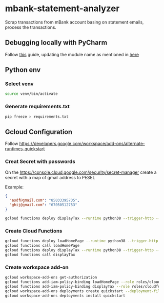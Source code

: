 # mbank-statement-analyzer
Scrap transactions from mBank account basing on statement emails, process the transactions.

## Debugging locally with PyCharm

Follow [this](https://github.com/joelgerard/functions-framework-python/blob/pycharm/PYCHARM.md) guide, updating the module name as mentioned in [here](https://github.com/GoogleCloudPlatform/functions-framework-python/issues/32#issuecomment-650399687)

## Python env 

### Select venv

```bash
source venv/bin/activate
```

### Generate requirements.txt

```bash
pip freeze > requirements.txt
```



## Gcloud Configuration

Follow https://developers.google.com/workspace/add-ons/alternate-runtimes-quickstart

### Creat Secret with passwords

On the https://console.cloud.google.com/security/secret-manager create a secret with a map of gmail address to PESEL

Example:
```json
{
  "asdf@gmail.com": "85033395735",
  "ghij@gmail.com": "67050512753"
}
```

```bash
gcloud functions deploy displayTax --runtime python38 --trigger-http --set-secrets=/etc/secrets/email-to-pesel.json=email-to-pesel:latest
```

### Create Cloud Functions

```bash
gcloud functions deploy loadHomePage --runtime python38 --trigger-http
gcloud functions call loadHomePage
gcloud functions deploy displayTax --runtime python38 --trigger-http --set-secrets=/etc/secrets/email-to-pesel.json=email-to-pesel:latest
gcloud functions call displayTax
```

### Create workspace add-on

```bash
gcloud workspace-add-ons get-authorization
gcloud functions add-iam-policy-binding loadHomePage --role roles/cloudfunctions.invoker --member serviceAccount:SERVICE_ACCOUNT_EMAIL
gcloud functions add-iam-policy-binding displayTax --role roles/cloudfunctions.invoker --member serviceAccount:SERVICE_ACCOUNT_EMAIL
gcloud workspace-add-ons deployments create quickstart --deployment-file=deployment.json
gcloud workspace-add-ons deployments install quickstart
```
